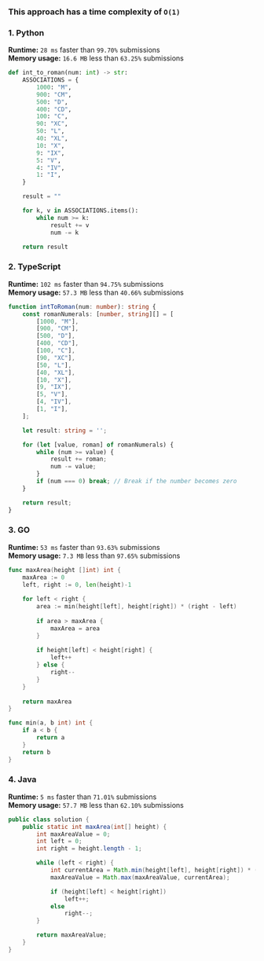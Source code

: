 ### This approach has a time complexity of `O(1)`

### 1. Python

**Runtime:** `28 ms` faster than `99.70%` submissions  
**Memory usage:** `16.6 MB` less than `63.25%` submissions  

``` python
def int_to_roman(num: int) -> str:
    ASSOCIATIONS = {
        1000: "M",
        900: "CM",
        500: "D",
        400: "CD",
        100: "C",
        90: "XC",
        50: "L",
        40: "XL",
        10: "X",
        9: "IX",
        5: "V",
        4: "IV",
        1: "I",
    }

    result = ""

    for k, v in ASSOCIATIONS.items():
        while num >= k:
            result += v
            num -= k

    return result
```

### 2. TypeScript

**Runtime:** `102 ms` faster than `94.75%` submissions  
**Memory usage:** `57.3 MB` less than `40.66%` submissions  

``` typescript
function intToRoman(num: number): string {
    const romanNumerals: [number, string][] = [
        [1000, "M"],
        [900, "CM"],
        [500, "D"],
        [400, "CD"],
        [100, "C"],
        [90, "XC"],
        [50, "L"],
        [40, "XL"],
        [10, "X"],
        [9, "IX"],
        [5, "V"],
        [4, "IV"],
        [1, "I"],
    ];

    let result: string = '';

    for (let [value, roman] of romanNumerals) {
        while (num >= value) {
            result += roman;
            num -= value;
        }
        if (num === 0) break; // Break if the number becomes zero
    }

    return result;
}
```

### 3. GO

**Runtime:** `53 ms` faster than `93.63%` submissions  
**Memory usage:** `7.3 MB` less than `97.65%` submissions  

``` go
func maxArea(height []int) int {
    maxArea := 0
    left, right := 0, len(height)-1
    
    for left < right {
        area := min(height[left], height[right]) * (right - left)
        
        if area > maxArea {
            maxArea = area
        }
        
        if height[left] < height[right] {
            left++
        } else {
            right--
        }
    }
    
    return maxArea
}

func min(a, b int) int {
    if a < b {
        return a
    }
    return b
}
```

### 4. Java

**Runtime:** `5 ms` faster than `71.01%` submissions  
**Memory usage:** `57.7 MB` less than `62.10%` submissions  

``` java
public class solution {
    public static int maxArea(int[] height) {
        int maxAreaValue = 0;
        int left = 0;
        int right = height.length - 1;

        while (left < right) {
            int currentArea = Math.min(height[left], height[right]) * (right - left);
            maxAreaValue = Math.max(maxAreaValue, currentArea);

            if (height[left] < height[right])
                left++;
            else
                right--;
        }

        return maxAreaValue;
    }
}
```